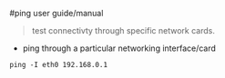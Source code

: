 #ping user guide/manual

> test connectivty through specific network cards.

- ping through a particular networking interface/card

`ping -I eth0 192.168.0.1`
